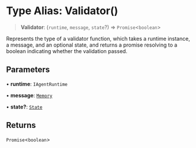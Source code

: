 # Type Alias: Validator()

> **Validator**: (`runtime`, `message`, `state`?) => `Promise`\<`boolean`\>

Represents the type of a validator function, which takes a runtime instance, a message, and an optional state, and returns a promise resolving to a boolean indicating whether the validation passed.

## Parameters

• **runtime**: `IAgentRuntime`

• **message**: [`Memory`](../interfaces/Memory.md)

• **state?**: [`State`](../interfaces/State.md)

## Returns

`Promise`\<`boolean`\>
